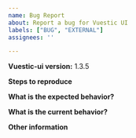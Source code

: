 ```yaml
---
name: Bug Report
about: Report a bug for Vuestic UI
labels: ["BUG", "EXTERNAL"]
assignees: ''

---
```


**Vuestic-ui version:** 1.3.5

**Steps to reproduce**

**What is the expected behavior?**

**What is the current behavior?**

**Other information**
